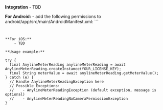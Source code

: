 **Integration**
    - TBD

**For Android:**
    - add the following permissions to android/app/src/main/AndroidManifest.xml:
            ```
<uses-permission android:name="android.permission.CAMERA" />
            <uses-permission android:name="android.hardware.camera.autofocus" />
            <uses-permission android:name="android.permission.VIBRATE"/>
            <uses-permission android:name="android.permission.BLUETOOTH"/>
```

            
**For iOS:**
    - TBD
    
**Usage example:**
```
    try {
      final AnylineMeterReading anylineMeterReading = await AnylineMeterReading.createInstance(YOUR_LICENSE_KEY);
      final String meterValue = await anylineMeterReading.getMeterValue();
    } catch (e) {
      // Handle AnylineMeterReadingException here
      // Possible Exceptions: 
      //    - AnylineMeterReadingException (default exception, message is optional)
      //    - AnylineMeterReadingNoCameraPermissionException
    }
```

